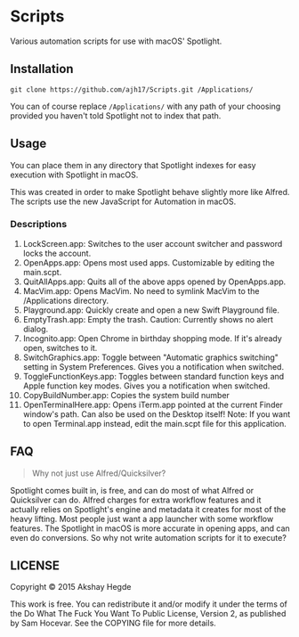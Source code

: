 # Scripts

Various automation scripts for use with macOS' Spotlight.

## Installation

    git clone https://github.com/ajh17/Scripts.git /Applications/

You can of course replace `/Applications/` with any path of your choosing provided
you haven't told Spotlight not to index that path.

## Usage

You can place them in any directory that Spotlight indexes for easy execution
with Spotlight in macOS.

This was created in order to make Spotlight behave slightly more like Alfred.
The scripts use the new JavaScript for Automation in macOS.

### Descriptions

1. LockScreen.app: Switches to the user account switcher and password locks the
   account.
2. OpenApps.app: Opens most used apps. Customizable by editing the main.scpt.
3. QuitAllApps.app: Quits all of the above apps opened by OpenApps.app.
4. MacVim.app: Opens MacVim. No need to symlink MacVim to the /Applications
   directory.
5. Playground.app: Quickly create and open a new Swift Playground file.
6. EmptyTrash.app: Empty the trash. Caution: Currently shows no alert dialog.
7. Incognito.app: Open Chrome in birthday shopping mode. If it's already open,
   switches to it.
8. SwitchGraphics.app: Toggle between "Automatic graphics switching" setting in
   System Preferences. Gives you a notification when switched.
8. ToggleFunctionKeys.app: Toggles between standard function keys and Apple
   function key modes. Gives you a notification when switched.
9. CopyBuildNumber.app: Copies the system build number
10. OpenTerminalHere.app: Opens iTerm.app pointed at the current Finder window's
    path. Can also be used on the Desktop itself! Note: If you want to open
    Terminal.app instead, edit the main.scpt file for this application.

## FAQ

> Why not just use Alfred/Quicksilver?

Spotlight comes built in, is free, and can do most of what Alfred or Quicksilver
can do. Alfred charges for extra workflow features and it actually relies on
Spotlight's engine and metadata it creates for most of the heavy lifting. Most
people just want a app launcher with some workflow features. The Spotlight in
macOS is more accurate in opening apps, and can even do conversions. So why not
write automation scripts for it to execute?

## LICENSE

Copyright © 2015 Akshay Hegde

This work is free. You can redistribute it and/or modify it under the
terms of the Do What The Fuck You Want To Public License, Version 2,
as published by Sam Hocevar. See the COPYING file for more details.
